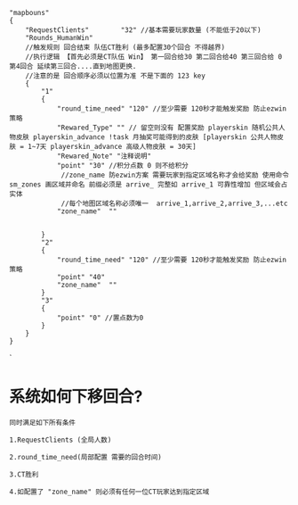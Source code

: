 
	"mapbouns"
	{
		"RequestClients"		"32" //基本需要玩家数量 (不能低于20以下)
		"Rounds_HumanWin" 
		//触发规则 回合结束 队伍CT胜利 (最多配置30个回合 不得越界)
		//执行逻辑 【首先必须是CT队伍 Win】 第一回合给30 第二回合给40 第三回合给 0 第4回合 延续第三回合....直到地图更换.
		//注意的是 回合顺序必须以位置为准 不是下面的 123 key
		{
			"1"
			{
				"round_time_need" "120" //至少需要 120秒才能触发奖励 防止ezwin策略
				"Rewared_Type" "" // 留空则没有 配置奖励 playerskin 随机公共人物皮肤 playerskin_advance !task 月抽奖可能得到的皮肤 [playerskin 公共人物皮肤 = 1~7天 playerskin_advance 高级人物皮肤 = 30天]
				"Rewared_Note" "注释说明"
				"point" "30" //积分点数 0 则不给积分
				 //zone_name 防ezwin方案 需要玩家到指定区域名称才会给奖励 使用命令 sm_zones 画区域并命名 前缀必须是 arrive_ 完整如 arrive_1 可靠性增加 但区域会占实体
				 //每个地图区域名称必须唯一  arrive_1,arrive_2,arrive_3,...etc
				"zone_name"  ""  
				
				
			}
			"2"
			{
				"round_time_need" "120" //至少需要 120秒才能触发奖励 防止ezwin策略
				"point" "40"
				"zone_name"  ""
			}
			"3"
			{
				"point" "0" //置点数为0 
			}
		}
	}

`
# 系统如何下移回合?
	
	同时满足如下所有条件 
	
	1.RequestClients (全局人数)
	
	2.round_time_need(局部配置 需要的回合时间)
	
	3.CT胜利
	
	4.如配置了 "zone_name" 则必须有任何一位CT玩家达到指定区域



